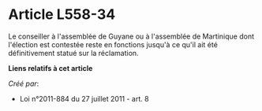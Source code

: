 # Article L558-34

Le conseiller à l'assemblée de Guyane ou à l'assemblée de Martinique dont l'élection est contestée reste en fonctions jusqu'à
ce qu'il ait été définitivement statué sur la réclamation.

**Liens relatifs à cet article**

_Créé par_:

  - Loi n°2011-884 du 27 juillet 2011 - art. 8
